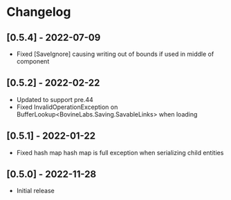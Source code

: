 # Changelog
## [0.5.4] - 2022-07-09
- Fixed [SaveIgnore] causing writing out of bounds if used in middle of component

## [0.5.2] - 2022-02-22
- Updated to support pre.44
- Fixed InvalidOperationException on BufferLookup<BovineLabs.Saving.SavableLinks> when loading

## [0.5.1] - 2022-01-22
- Fixed hash map hash map is full exception when serializing child entities

## [0.5.0] - 2022-11-28
- Initial release
